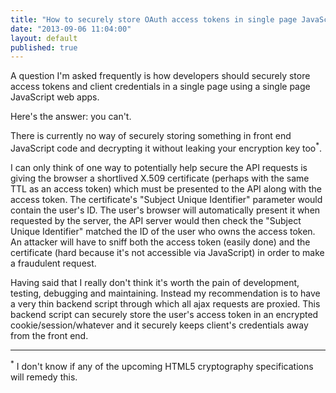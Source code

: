 ```yaml
---
title: "How to securely store OAuth access tokens in single page JavaScript web apps"
date: "2013-09-06 11:04:00"
layout: default
published: true
---
```


A question I'm asked frequently is how developers should securely store access tokens and client credentials in a single page using a single page JavaScript web apps.

Here's the answer: you can't.

There is currently no way of securely storing something in front end JavaScript code and decrypting it without leaking your encryption key too<sup>*</sup>.

I can only think of one way to potentially help secure the API requests is giving the browser a shortlived X.509 certificate (perhaps with the same TTL as an access token) which must be presented to the API along with the access token. The certificate's "Subject Unique Identifier" parameter would contain the user's ID.
 The user's browser will automatically present it when requested by the server, the API server would then check the "Subject Unique Identifier" matched the ID of the user who owns the access token. An attacker will have to sniff both the access token (easily done) and the certificate (hard because it's not accessible via JavaScript) in order to make a fraudulent request.

Having said that I really don't think it's worth the pain of development, testing, debugging and maintaining. Instead my recommendation is to have a very thin backend script through which all ajax requests are proxied. This backend script can securely store the user's access token in an encrypted cookie/session/whatever and it securely keeps client's credentials away from the front end.


---
<sup>*</sup> I don't know if any of the upcoming HTML5 cryptography specifications will remedy this.